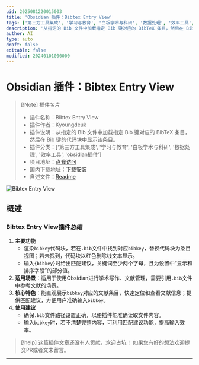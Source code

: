 ```yaml
---
uid: 2025081220015003
title: 'Obsidian 插件：Bibtex Entry View'
tags: ['第三方工具集成', '学习与教育', '白板学术与科研', '数据处理', '效率工具', 'obsidian插件']
description: '从指定的 Bib 文件中加载指定 Bib 键对应的 BibTeX 条目，然后在 Bib 键的代码块中显示该条目。'
author: AI
type: auto
draft: false
editable: false
modified: 20240101000000
---
```


# Obsidian 插件：Bibtex Entry View

> [!Note] 插件名片
> - 插件名称：Bibtex Entry View
> - 插件作者：Kyoungdeuk
> - 插件说明：从指定的 Bib 文件中加载指定 Bib 键对应的 BibTeX 条目，然后在 Bib 键的代码块中显示该条目。
> - 插件分类：['第三方工具集成', '学习与教育', '白板学术与科研', '数据处理', '效率工具', 'obsidian插件']
> - 项目地址：[点我访问](https://github.com/awfrok/obsidian-plugin-bibtex-entry-view)
> - 国内下载地址：[下载安装](https://pkmer.cn/products/plugin/pluginMarket/?bibtex-entry-view)
> - 自述文件：[Readme](https://ghproxy.net/https://raw.githubusercontent.com/awfrok/obsidian-plugin-bibtex-entry-view/master/README.md)

![Bibtex Entry View](https://cdn.pkmer.cn/covers/bibtex-entry-view_internal_1.png!pkmer)

## 概述

### Bibtex Entry View插件总结
1. **主要功能**
    - 渲染`bibkey`代码块，若在`.bib`文件中找到对应`bibkey`，替换代码块为条目视图；若未找到，代码块以红色删除线文本显示。
    - 输入`{bibkey}`时给出匹配建议，关键词至少两个字母，且为设置中“显示和排序字段”的部分值。
2. **适用场景**：适用于使用Obsidian进行学术写作、文献管理，需要引用`.bib`文件中参考文献的场景。
3. **核心特色**：能直观展示`bibkey`对应的文献条目，快速定位和查看文献信息；提供匹配建议，方便用户准确输入`bibkey`。
4. **使用建议**
    - 确保`.bib`文件路径设置正确，以便插件能准确读取文件内容。
    - 输入`bibkey`时，若不清楚完整内容，可利用匹配建议功能，提高输入效率。


> [!help] 
> 这篇插件文章还没有人贡献，欢迎占坑！
> 如果您有好的想法欢迎提交PR或者文末留言。
> 

---


